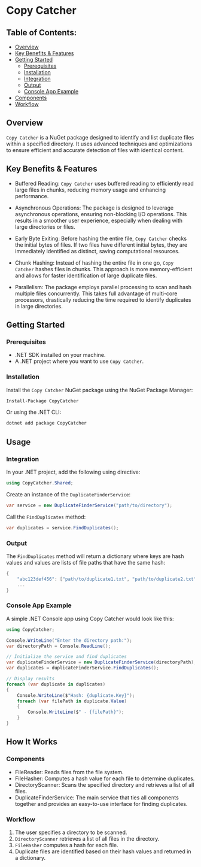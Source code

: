 Copy Catcher
==========================

Table of Contents:
--------
<!-- TOC start (generated with https://github.com/derlin/bitdowntoc) -->

- [Overview](#overview)
- [Key Benefits & Features](#keybenefits)
- [Getting Started](#gettingstarted)
    - [Prerequisites](#prerequisites)
    - [Installation](#installation)
    - [Integration](#integration)
    - [Output](#output)
    - [Console App Example](#console-app-example)
- [Components](#components)
- [Workflow](#workflow)

<!-- TOC end -->

<!-- TOC --><a name="overview"></a>
Overview
--------

`Copy Catcher` is a NuGet package designed to identify and list duplicate files within a specified directory. It uses advanced techniques and optimizations to ensure efficient and accurate detection of files with identical content.

<!-- TOC --><a name="keybenefits"></a>
Key Benefits & Features
-----------------------

-   Buffered Reading: `Copy Catcher` uses buffered reading to efficiently read large files in chunks, reducing memory usage and enhancing performance.

-   Asynchronous Operations: The package is designed to leverage asynchronous operations, ensuring non-blocking I/O operations. This results in a smoother user experience, especially when dealing with large directories or files.

-   Early Byte Exiting: Before hashing the entire file, `Copy Catcher` checks the initial bytes of files. If two files have different initial bytes, they are immediately identified as distinct, saving computational resources.

-   Chunk Hashing: Instead of hashing the entire file in one go, `Copy Catcher` hashes files in chunks. This approach is more memory-efficient and allows for faster identification of large duplicate files.

-   Parallelism: The package employs parallel processing to scan and hash multiple files concurrently. This takes full advantage of multi-core processors, drastically reducing the time required to identify duplicates in large directories.

<!-- TOC --><a name="gettingstarted"></a>
Getting Started
---------------

<!-- TOC --><a name="prerequisites"></a>
### Prerequisites

-   .NET SDK installed on your machine.
-   A .NET project where you want to use `Copy Catcher`.

<!-- TOC --><a name="installation"></a>
### Installation

Install the `Copy Catcher` NuGet package using the NuGet Package Manager:

```bash
Install-Package CopyCatcher
```

Or using the .NET CLI:

```bash
dotnet add package CopyCatcher
```

Usage
-----

<!-- TOC --><a name="integration"></a>
### Integration

In your .NET project, add the following using directive:

```csharp
using CopyCatcher.Shared;
```

Create an instance of the `DuplicateFinderService`:

```csharp
var service = new DuplicateFinderService("path/to/directory");
```

Call the `FindDuplicates` method:

```csharp
var duplicates = service.FindDuplicates();
```

<!-- TOC --><a name="output"></a>
### Output

The `FindDuplicates` method will return a dictionary where keys are hash values and values are lists of file paths that have the same hash:

```csharp
{
    "abc123def456": ["path/to/duplicate1.txt", "path/to/duplicate2.txt"],
    ...
}
```

<!-- TOC --><a name="console-app-example"></a>
### Console App Example

A simple .NET Console app using Copy Catcher would look like this:

```csharp
using CopyCatcher;

Console.WriteLine("Enter the directory path:");
var directoryPath = Console.ReadLine();

// Initialize the service and find duplicates
var duplicateFinderService = new DuplicateFinderService(directoryPath);
var duplicates = duplicateFinderService.FindDuplicates();

// Display results
foreach (var duplicate in duplicates)
{
    Console.WriteLine($"Hash: {duplicate.Key}");
    foreach (var filePath in duplicate.Value)
    {
        Console.WriteLine($" - {filePath}");
    }
}
```

How It Works
------------

<!-- TOC --><a name="components"></a>
### Components

-   FileReader: Reads files from the file system.
-   FileHasher: Computes a hash value for each file to determine duplicates.
-   DirectoryScanner: Scans the specified directory and retrieves a list of all files.
-   DuplicateFinderService: The main service that ties all components together and provides an easy-to-use interface for finding duplicates.

<!-- TOC --><a name="workflow"></a>
### Workflow

1.  The user specifies a directory to be scanned.
2.  `DirectoryScanner` retrieves a list of all files in the directory.
3.  `FileHasher` computes a hash for each file.
4.  Duplicate files are identified based on their hash values and returned in a dictionary.